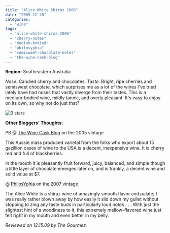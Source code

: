 ```yaml
---
title: "Alice White Shiraz 2006"
date: "2009-12-28"
categories:
  - "wine"
tags:
  - "alice-white-shiraz-2006"
  - "cherry-notes"
  - "medium-bodied"
  - "philosyphia"
  - "semisweet-chocolate-notes"
  - "the-wine-cask-blog"
---
```


**Region:** Southeastern Australia

_Nose:_ Candied cherry and chocolates. _Taste:_ Bright, ripe cherries and semisweet chocolate, which surprises me as a lot of the wines I've tried lately have had noses that vastly diverge from their tastes. This is a medium-bodied wine, mildly tannic, and overly pleasant. It's easy to enjoy on its own, so why not do just that?




<div class="caption">

![3 stars](http://s3.amazonaws.com/thegourmez-wpmedia/2009/02/rating_avocado1.gif "rating_avocado1")</div>


**Other Bloggers' Thoughts:**

PB @ [The Wine Cask Blog](http://winecask.blogspot.com/2006/05/alice-white-shiraz-2005-wine-review-by.html) on the 2005 vintage

This Aussie mass produced varietal from the folks who export about 15 gazillion cases of wine to the USA is a decent, inexpensive wine. It is cherry red and full of blackberries.

In the mouth it is pleasantly fruit forward, juicy, balanced, and simple though a little layer of chocolate emerges later on, and is frankly, a decent wine and solid value at $7.

@ [PhilosYphia](http://www.philosyphia.com/index.php/2009/01/24/food/3-wines-meet-liver-at-party/) on the 2007 vintage

The Alice White is a shiraz wine of amazingly smooth flavor and palate; I was really rather blown away by how easily it slid down my gullet without stopping to zing any taste buds in particularly loud notes . . . With just the slightest hint of a woodiness to it, this extremely mellow-flavored wine just felt right in my mouth and even better in my belly.

_Reviewed on 12.15.09 by The Gourmez._
